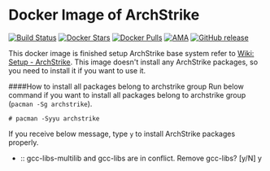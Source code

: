 # Docker Image of ArchStrike
[![Build Status](https://travis-ci.org/trileg/archstrike.svg?branch=master)](https://travis-ci.org/trileg/archstrike)
[![Docker Stars](https://img.shields.io/docker/stars/trileg/archstrike.svg?maxAge=3600)](https://hub.docker.com/r/trileg/archstrike/)
[![Docker Pulls](https://img.shields.io/docker/pulls/trileg/archstrike.svg?maxAge=3600)](https://hub.docker.com/r/trileg/archstrike/)
[![AMA](https://img.shields.io/badge/ask%20me-anything-0e7fc0.svg)](https://github.com/trileg/ama)
[![GitHub release](https://img.shields.io/github/release/trileg/archstrike.svg?maxAge=86400)](https://github.com/trileg/archstrike/releases/latest)

This docker image is finished setup ArchStrike base system refer to [Wiki: Setup - ArchStrike](https://archstrike.org/wiki/setup).
This image doesn't install any ArchStrike packages, so you need to install it if you want to use it.

####How to install all packages belong to archstrike group
Run below command if you want to install all packages belong to archstrike group (`pacman -Sg archstrike`).

```
# pacman -Syyu archstrike
```

If you receive below message, type `y` to install ArchStrike packages properly.
- :: gcc-libs-multilib and gcc-libs are in conflict. Remove gcc-libs? [y/N] y
